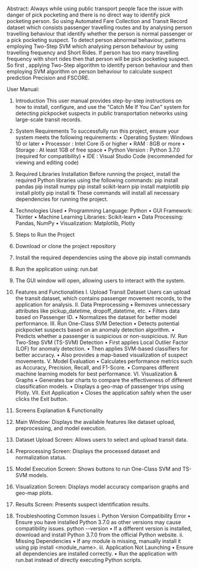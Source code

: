 Abstract:
 Always while using public transport people face the issue with danger of pick pocketing and there is no direct way to identify pick pocketing person. So using Automated Fare Collection and Transit Record dataset which consists passenger travelling routes and by analysing person travelling behaviour that identify whether the person is normal passenger or a pick pocketing suspect. 
 To detect person abnormal behaviour, patterns employing Two-Step SVM which analysing person behaviour by using travelling frequency and Short Rides. If person has too many travelling frequency with short rides then that person will be pick pocketing suspect. So first , applying Two-Step algorithm to identify person behaviour and then employing SVM algorithm on person behaviour to calculate suspect prediction Precision and  FSCORE. 


User Manual:
 
 1. Introduction
This user manual provides step-by-step instructions on how to install, configure, and use the "Catch Me If You Can" system for detecting pickpocket suspects in public transportation networks using large-scale transit records.

2. System Requirements
To successfully run this project, ensure your system meets the following requirements:
•	Operating System: Windows 10 or later
•	Processor        : Intel Core i5 or higher
•	RAM            : 8GB or more
•	Storage          : At least 1GB of free space
•	Python Version  : Python 3.7.0 (required for compatibility)
•	IDE             : Visual Studio Code (recommended for viewing and editing code)

3. Required Libraries Installation
Before running the project, install the required Python libraries using the following commands:
pip install pandas
pip install numpy
pip install scikit-learn
pip install matplotlib
pip install plotly
pip install tk
These commands will install all necessary dependencies for running the project.

4. Technologies Used
•	Programming Language: Python
•	GUI Framework: Tkinter
•	Machine Learning Libraries: Scikit-learn
•	Data Processing: Pandas, NumPy
•	Visualization: Matplotlib, Plotly

5. Steps to Run the Project
1.	Download or clone the project repository
2.	Install the required dependencies using the above pip install commands
3.	Run the application using:
       run.bat
4.	The GUI window will open, allowing users to interact with the system.
  
6. Features and Functionalities
I.	Upload Transit Dataset
Users can upload the transit dataset, which contains passenger movement records, to the application for analysis.
II.	Data Preprocessing
•	Removes unnecessary attributes like pickup_datetime, dropoff_datetime, etc.
•	Filters data based on Passenger ID.
•	Normalizes the dataset for better model performance.
III.	Run One-Class SVM Detection
•	Detects potential pickpocket suspects based on an anomaly detection algorithm.
•	Predicts whether a passenger is suspicious or non-suspicious.
IV.	Run Two-Step SVM (TS-SVM) Detection
•	First applies Local Outlier Factor (LOF) for anomaly detection.
•	Then applies SVM-based classifiers for better accuracy.
•	Also provides a map-based visualization of suspect movements.
V.	Model Evaluation
•	Calculates performance metrics such as Accuracy, Precision, Recall, and F1-Score.
•	Compares different machine learning models for best performance.
VI.	Visualization & Graphs
•	Generates bar charts to compare the effectiveness of different classification models.
•	Displays a geo-map of passenger trips using Plotly.
VII.	Exit Application
•	Closes the application safely when the user clicks the Exit button.

7. Screens Explanation & Functionality
1.	Main Window: Displays the available features like dataset upload, preprocessing, and model execution.
2.	Dataset Upload Screen: Allows users to select and upload transit data.
3.	Preprocessing Screen: Displays the processed dataset and normalization status.
4.	Model Execution Screen: Shows buttons to run One-Class SVM and TS-SVM models.
5.	Visualization Screen: Displays model accuracy comparison graphs and geo-map plots.
6.	Results Screen: Presents suspect identification results.

8. Troubleshooting Common Issues
i.	 Python Version Compatibility Error
•	Ensure you have installed Python 3.7.0 as other versions may cause compatibility issues.
python --version
•	If a different version is installed, download and install Python 3.7.0 from the official Python website.
ii.	Missing Dependencies
•	If any module is missing, manually install it using pip install <module_name>.
iii.	Application Not Launching
•	Ensure all dependencies are installed correctly.
•	Run the application with run.bat instead of directly executing Python scripts.




